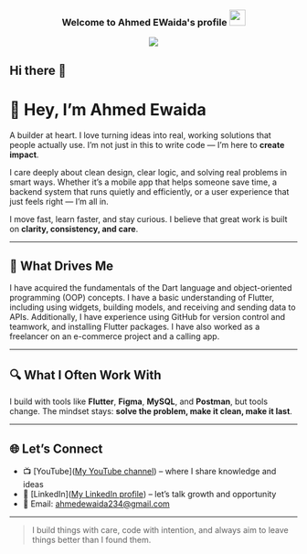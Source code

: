 <h3 align="center">

Welcome to Ahmed EWaida's profile
<img src="https://media.giphy.com/media/hvRJCLFzcasrR4ia7z/giphy.gif" width="28"></h3>


<p align="center"

<a href="https://github rCoder1/readme-typing-svg"><img src="https://readme-typing-svg.herokuapp.com/?lines=Flutter%20Developer%20🧑🏻‍💻;Always%20learning%20new%20things📚&font=Fira%2@Code&center=true&width=440&height=45&color=FAF9EE&vCenter=true&size=22"></a></p>
## Hi there 👋

# 👋 Hey, I’m Ahmed Ewaida

A builder at heart. I love turning ideas into real, working solutions that people actually use. I’m not just in this to write code — I’m here to **create impact**.

I care deeply about clean design, clear logic, and solving real problems in smart ways. Whether it’s a mobile app that helps someone save time, a backend system that runs quietly and efficiently, or a user experience that just feels right — I’m all in.

I move fast, learn faster, and stay curious. I believe that great work is built on **clarity, consistency, and care**.

---

## 💬 What Drives Me

I have acquired the fundamentals of the Dart language and object-oriented programming (OOP) concepts. I have a basic understanding of Flutter, including using widgets, building models, and receiving and sending data to APIs. Additionally, I have experience using GitHub for version control and teamwork, and installing Flutter packages. I have also worked as a freelancer on an e-commerce project and a calling app.

---

## 🔍 What I Often Work With

I build with tools like **Flutter**, **Figma**, **MySQL**, and **Postman**, but tools change. The mindset stays: **solve the problem, make it clean, make it last**.

---

## 🌐 Let’s Connect

- 📺 [YouTube]([My YouTube channel](https://www.youtube.com/@ahmedewaida)) – where I share knowledge and ideas  
- 💼 [LinkedIn]([My LinkedIn profile](https://www.linkedin.com/in/ahmed-ewaida-182140255?utm_source=share&utm_campaign=share_via&utm_content=profile&utm_medium=android_app)) – let’s talk growth and opportunity   
- 📧 Email: ahmedewaida234@gmail.com

---

> I build things with care, code with intention, and always aim to leave things better than I found them.
